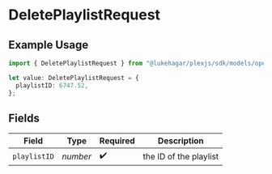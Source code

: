 # DeletePlaylistRequest

## Example Usage

```typescript
import { DeletePlaylistRequest } from "@lukehagar/plexjs/sdk/models/operations";

let value: DeletePlaylistRequest = {
  playlistID: 6747.52,
};
```

## Fields

| Field                  | Type                   | Required               | Description            |
| ---------------------- | ---------------------- | ---------------------- | ---------------------- |
| `playlistID`           | *number*               | :heavy_check_mark:     | the ID of the playlist |